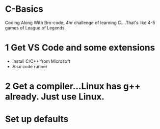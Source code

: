 # C-Basics
Coding Along With Bro-code, 4hr challenge of learning C....That's like 4-5 games of League of Legends.

# 1 Get VS Code and some extensions
* Install C/C++ from Microsoft
* Also code runner

# 2 Get a compiler...Linux has g++ already. Just use Linux.

# Set up defaults